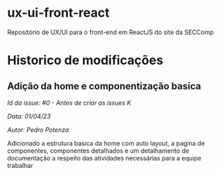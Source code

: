 # ux-ui-front-react
Repositório de UX/UI para o front-end em ReactJS do site da SECComp


# Historico de modificações

## Adição da home e componentização basica
_Id da issue: #0 - Antes de criar as issues K_ 

_Data: 01/04/23_

_Autor: Pedro Potenza_ 

Adicionado a estrutura basica da home com auto layout, a pagina de componentes, componentes detalhados e um detalhamento de documentação a respeito das atividades necessárias para a equipe trabalhar 
